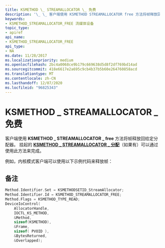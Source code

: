 ```yaml
---
title: KSMETHOD \_ STREAMALLOCATOR \_ 免费
description: '\_ \_ 客户端使用 KSMETHOD STREAMALLOCATOR free 方法将帧释放回给定分配器。'
keywords:
- KSMETHOD_STREAMALLOCATOR_FREE 流媒体设备
topic_type:
- apiref
api_name:
- KSMETHOD_STREAMALLOCATOR_FREE
api_type:
- NA
ms.date: 11/28/2017
ms.localizationpriority: medium
ms.openlocfilehash: 2bc4a0068ce9b179c669638d5d8f2df769bd14ad
ms.sourcegitcommit: 418e6617e2a695c9cb4b37b5b60e264760858acd
ms.translationtype: MT
ms.contentlocale: zh-CN
ms.lasthandoff: 12/07/2020
ms.locfileid: "96825343"
---
```

# <a name="ksmethod_streamallocator_free"></a>KSMETHOD \_ STREAMALLOCATOR \_ 免费


客户端使用 **KSMETHOD \_ STREAMALLOCATOR \_ free** 方法将帧释放回给定分配器。 挂起的 [**KSMETHOD \_ STREAMALLOCATOR \_ 分配**](ksmethod-streamallocator-alloc.md)（如果有）可以通过使用此方法来完成。

例如，内核模式客户端可以使用以下示例代码来释放帧：

<a name="remarks"></a>备注
-------

```cpp
Method.Identifier.Set = KSMETHODSETID_StreamAllocator;
Method.Identifier.Id = KSMETHOD_STREAMALLOCATOR_FREE;
Method.Flags = KSMETHOD_TYPE_READ;
DeviceIoControl(
    AllocatorHandle,
    IOCTL_KS_METHOD,
    &Method,
    sizeof(KSMETHOD),
    &Frame,
    sizeof( PVOID ),
    &BytesReturned,
    &Overlapped);
```

 

 





